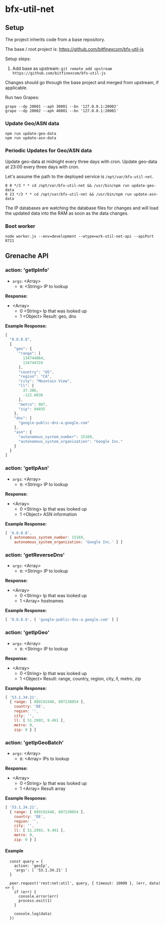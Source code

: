# bfx-util-net

## Setup

The project inherits code from a base repository.

The base / root project is: https://github.com/bitfinexcom/bfx-util-js

Setup steps:

1. Add base as upstream: `git remote add upstream https://github.com/bitfinexcom/bfx-util-js`

Changes should go through the base project and merged from upstream, if applicable.

Run two Grapes:

```
grape --dp 20001 --aph 30001 --bn '127.0.0.1:20002'
grape --dp 20002 --aph 40001 --bn '127.0.0.1:20001'
```

### Update Geo/ASN data

```
npm run update-geo-data
npm run update-asn-data
```

### Periodic Updates for Geo/ASN data

Update geo-data at midnight every three days with cron.
Update geo-data at 23:00 every three days with cron.


Let's assume the path to the deployed service is `/opt/var/bfx-util-net`.

```
0 0 */3 * * cd /opt/var/bfx-util-net && /usr/bin/npm run update-geo-data
0 23 */3 * * cd /opt/var/bfx-util-net && /usr/bin/npm run update-asn-data
```

The IP databases are watching the database files for changes and will load
the updated data into the RAM as soon as the data changes.

### Boot worker

```
node worker.js --env=development --wtype=wrk-util-net-api --apiPort 8721
```

## Grenache API

### action: 'getIpInfo'

  - `args`: &lt;Array&gt;
    - `0`: &lt;String&gt; IP to lookup

**Response:**

  - &lt;Array&gt;
    - 0 &lt;String&gt; Ip that was looked up
    - 1 &lt;Object&gt; Result: geo, dns

**Example Response:**

```js
[
  "8.8.8.8",
  {
    "geo": {
      "range": [
        134744064,
        134744319
      ],
      "country": "US",
      "region": "CA",
      "city": "Mountain View",
      "ll": [
        37.386,
        -122.0838
      ],
      "metro": 807,
      "zip": 94035
    },
    "dns": [
      "google-public-dns-a.google.com"
    ],
    "asn": {
      "autonomous_system_number": 15169,
      "autonomous_system_organization": "Google Inc."
    }
  }
]
```

### action: 'getIpAsn'

  - `args`: &lt;Array&gt;
    - `0`: &lt;String&gt; IP to lookup

**Response:**

  - &lt;Array&gt;
    - 0 &lt;String&gt; Ip that was looked up
    - 1 &lt;Object&gt; ASN information

 **Example Response:**

```js
[ '8.8.8.8',
  { autonomous_system_number: 15169,
    autonomous_system_organization: 'Google Inc.' } ]
```

### action: 'getReverseDns'


  - `args`: &lt;Array&gt;
    - `0`: &lt;String&gt; IP to lookup

**Response:**

  - &lt;Array&gt;
    - 0 &lt;String&gt; Ip that was looked up
    - 1 &lt;Array&gt; hostnames

**Example Response:**

```js
[ '8.8.8.8', [ 'google-public-dns-a.google.com' ] ]
```

### action: 'getIpGeo'

  - `args`: &lt;Array&gt;
    - `0`: &lt;String&gt; IP to lookup

**Response:**

  - &lt;Array&gt;
    - 0 &lt;String&gt; Ip that was looked up
    - 1 &lt;Object&gt; Result: range, country, region, city, ll, metro, zip

**Example Response:**

```js
[ '53.1.34.21',
  { range: [ 889192448, 897238054 ],
    country: 'DE',
    region: '',
    city: '',
    ll: [ 51.2993, 9.491 ],
    metro: 0,
    zip: 0 } ]
```

### action: 'getIpGeoBatch'

  - `args`: &lt;Array&gt;
    - `0`: &lt;Array&gt; IPs to lookup

**Response:**

  - &lt;Array&gt;
    - 0 &lt;String&gt; Ip that was looked up
    - 1 &lt;Array&gt; Result array

**Example Response:**

```js
[ '53.1.34.21',
  { range: [ 889192448, 897238054 ],
    country: 'DE',
    region: '',
    city: '',
    ll: [ 51.2993, 9.491 ],
    metro: 0,
    zip: 0 } ]
```

#### Example

```
  const query = {
    action: 'geoIp',
    'args': [ '53.1.34.21' ]
  }

  peer.request('rest:net:util', query, { timeout: 10000 }, (err, data) => {
    if (err) {
      console.error(err)
      process.exit(1)
    }

    console.log(data)
  })
```
